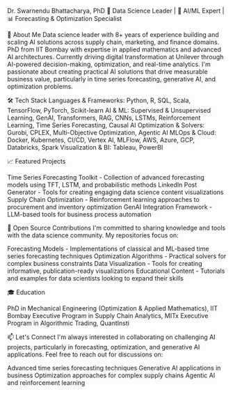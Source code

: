 Dr. Swarnendu Bhattacharya, PhD
🔬 Data Science Leader | 🤖 AI/ML Expert | 📊 Forecasting & Optimization Specialist


👋 About Me
Data science leader with 8+ years of experience building and scaling AI solutions across supply chain, marketing, and finance domains. PhD from IIT Bombay with expertise in applied mathematics and advanced AI architectures. Currently driving digital transformation at Unilever through AI-powered decision-making, optimization, and real-time analytics.
I'm passionate about creating practical AI solutions that drive measurable business value, particularly in time series forecasting, generative AI, and optimization problems.

🛠️ Tech Stack
Languages & Frameworks:
Python, R, SQL, Scala, TensorFlow, PyTorch, Scikit-learn
AI & ML:
Supervised & Unsupervised Learning, GenAI, Transformers, RAG, CNNs, LSTMs, Reinforcement Learning, Time Series Forecasting, Causal AI
Optimization & Solvers:
Gurobi, CPLEX, Multi-Objective Optimization, Agentic AI
MLOps & Cloud:
Docker, Kubernetes, CI/CD, Vertex AI, MLFlow, AWS, Azure, GCP, Databricks, Spark
Visualization & BI:
Tableau, PowerBI

📈 Featured Projects

Time Series Forecasting Toolkit - Collection of advanced forecasting models using TFT, LSTM, and probabilistic methods
LinkedIn Post Generator - Tools for creating engaging data science content visualizations
Supply Chain Optimization - Reinforcement learning approaches to procurement and inventory optimization
GenAI Integration Framework - LLM-based tools for business process automation


🌟 Open Source Contributions
I'm committed to sharing knowledge and tools with the data science community. My repositories focus on:

Forecasting Models - Implementations of classical and ML-based time series forecasting techniques
Optimization Algorithms - Practical solvers for complex business constraints
Data Visualization - Tools for creating informative, publication-ready visualizations
Educational Content - Tutorials and examples for data scientists looking to expand their skills


🎓 Education

PhD in Mechanical Engineering (Optimization & Applied Mathematics), IIT Bombay
Executive Program in Supply Chain Analytics, MITx
Executive Program in Algorithmic Trading, QuantInsti


📫 Let's Connect
I'm always interested in collaborating on challenging AI projects, particularly in forecasting, optimization, and generative AI applications.
Feel free to reach out for discussions on:

Advanced time series forecasting techniques
Generative AI applications in business
Optimization approaches for complex supply chains
Agentic AI and reinforcement learning
